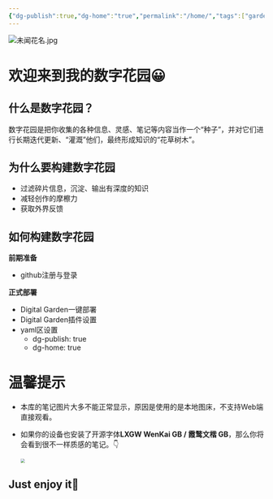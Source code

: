 ```yaml
---
{"dg-publish":true,"dg-home":"true","permalink":"/home/","tags":["gardenEntry"],"dgPassFrontmatter":true}
---
```


![未闻花名.jpg](https://images4.alphacoders.com/730/730780.jpg)
# 欢迎来到我的数字花园😀

## 什么是数字花园？
数字花园是把你收集的各种信息、灵感、笔记等内容当作一个“种子”，并对它们进行长期迭代更新、“灌溉”他们，最终形成知识的“花草树木”。

## 为什么要构建数字花园
* 过滤碎片信息，沉淀、输出有深度的知识
* 减轻创作的摩檫力
* 获取外界反馈

## 如何构建数字花园
**前期准备**
* github注册与登录

**正式部署**
* Digital Garden一键部署
* Digital Garden插件设置
* yaml区设置
	* dg-publish: true
	* dg-home: true


# 温馨提示
- 本库的笔记图片大多不能正常显示，原因是使用的是本地图床，不支持Web端直接观看。

- 如果你的设备也安装了开源字体**LXGW WenKai GB / 霞鹜文楷 GB**，那么你将会看到很不一样质感的笔记。👇

  <img src="https://tonyxu.io/_astro/lxgw-wenkai.l9Nb9PYr_y2HeS.avif" style="zoom: 50%;" />

## Just enjoy it🙂


